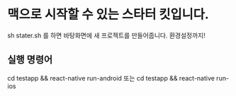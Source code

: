 # 맥으로 시작할 수 있는 스타터 킷입니다.
 sh stater.sh 를 하면 바탕화면에 새 프로젝트를 만들어줍니다.
 환경설정까지!

## 실행 명령어
 cd testapp && react-native run-android
 또는
 cd testapp && react-native run-ios
 
